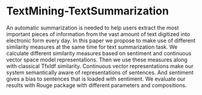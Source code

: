# TextMining-TextSummarization
An automatic summarization is needed to help users extract the most important pieces of information from the vast amount of text digitized into electronic form every day. In this paper we propose to make use of different similarity measures at the same time for text summarization task. We calculate different similarity measures based on sentiment and continuous vector space model representations. Then we use these measures along with classical TfxIdf similarity. Continuous vector representations make our system semantically aware of representations of sentences. And sentiment gives a bias to sentences that is loaded with sentiment. We evaluate our results with Rouge package with different parameters and compositions.

